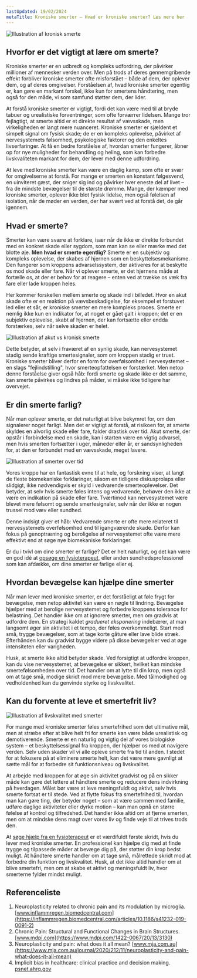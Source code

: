 ```yaml
---
lastUpdated: 19/02/2024
metaTitle: Kroniske smerter – Hvad er kroniske smerter? Læs mere her
---
```


![Illustration af kronisk smerte](/images/articles/Kroniske_smerter.webp)

## Hvorfor er det vigtigt at lære om smerte?

Kroniske smerter er en udbredt og kompleks udfordring, der påvirker millioner af mennesker verden over. Men på trods af deres gennemgribende effekt forbliver kroniske smerter ofte misforstået – både af dem, der oplever dem, og af deres omgivelser. Forståelsen af, hvad kroniske smerter egentlig er, kan gøre en markant forskel, ikke kun for smertens håndtering, men også for den måde, vi som samfund støtter dem, der lider.

At forstå kroniske smerter er vigtigt, fordi det kan være med til at bryde tabuer og urealistiske forventninger, som ofte forværrer lidelsen. Mange tror fejlagtigt, at smerte altid er et direkte resultat af vævsskade, men virkeligheden er langt mere nuanceret. Kroniske smerter er sjældent et simpelt signal om fysisk skade; de er en kompleks oplevelse, påvirket af nervesystemets følsomhed, psykologiske faktorer og den enkeltes livserfaringer. At få en bedre forståelse af, hvordan smerter fungerer, åbner op for nye muligheder for behandling og heling, som kan forbedre livskvaliteten markant for dem, der lever med denne udfordring.

At leve med kroniske smerter kan være en daglig kamp, som ofte er svær for omgivelserne at forstå. For mange er smerten en konstant følgesvend, en uinviteret gæst, der sniger sig ind og påvirker hver eneste del af livet – fra de mindste bevægelser til de største drømme. Mange, der kæmper med kroniske smerter, oplever ikke blot fysisk lidelse, men også følelsen af isolation, når de møder en verden, der har svært ved at forstå det, de går igennem.

## Hvad er smerte?

Smerter kan være svære at forklare, især når de ikke er direkte forbundet med en konkret skade eller sygdom, som man kan se eller mærke med det blotte øje. **Men hvad er smerte egentlig?** Smerte er en subjektiv og kompleks oplevelse, der skabes af hjernen som en beskyttelsesmekanisme. Den fungerer som kroppens advarselssystem, der aktiveres for at beskytte os mod skade eller fare. Når vi oplever smerte, er det hjernens måde at fortælle os, at der er behov for at reagere – enten ved at trække os væk fra fare eller lade kroppen heles.

Her kommer forskellen mellem smerte og skade ind i billedet. Hvor en akut skade ofte er en reaktion på vævsbeskadigelse, for eksempel et forstuvet led eller et sår, er kroniske smerter en mere kompleks proces. Smerte er nemlig ikke kun en indikator for, at noget er gået galt i kroppen; det er en subjektiv oplevelse, skabt af hjernen, der kan fortsætte eller endda forstærkes, selv når selve skaden er helet.

![Illustration af akut vs kronisk smerte](/images/articles/Smerte_akutvskronisk.png)

Dette betyder, at selv i fraværet af en synlig skade, kan nervesystemet stadig sende kraftige smertesignaler, som om kroppen stadig er truet. Kroniske smerter bliver derfor en form for overfølsomhed i nervesystemet – en slags "fejlindstilling", hvor smerteopfattelsen er forstærket. Men netop denne forståelse giver også håb: fordi smerte og skade ikke er det samme, kan smerte påvirkes og lindres på måder, vi måske ikke tidligere har overvejet.

## Er din smerte farlig?

Når man oplever smerte, er det naturligt at blive bekymret for, om den signalerer noget farligt. Men det er vigtigt at forstå, at risikoen for, at smerte skyldes en alvorlig skade eller fare, falder drastisk over tid. Akut smerte, der opstår i forbindelse med en skade, kan i starten være en vigtig advarsel, men hvis smerten fortsætter i uger, måneder eller år, er sandsynligheden for, at den er forbundet med en vævsskade, meget lavere.

![Illustration af smerter over tid](/images/articles/Smerter_over_tid.png)

Vores kroppe har en fantastisk evne til at hele, og forskning viser, at langt de fleste biomekaniske forklaringer, såsom en tidligere diskusprolaps eller slidgigt, ikke nødvendigvis er skyld i vedvarende smerteoplevelser. Det betyder, at selv hvis smerte føles intens og vedvarende, behøver den ikke at være en indikation på skade eller fare. Tværtimod kan nervesystemet være blevet mere følsomt og sende smertesignaler, selv når der ikke er nogen trussel mod væv eller sundhed.

Denne indsigt giver et håb: Vedvarende smerte er ofte mere relateret til nervesystemets overfølsomhed end til igangværende skade. Derfor kan fokus på genoptræning og beroligelse af nervesystemet ofte være mere effektivt end at søge nye biomekaniske forklaringer.

Er du i tvivl om dine smerter er farlige? Det er helt naturligt, og det kan være en god idé at [opsøge en fysioterapeut](https://www.fysfinder.dk/), eller anden sundhedsprofessionel som kan afdække, om dine smerter er farlige eller ej.

## Hvordan bevægelse kan hjælpe dine smerter

Når man lever med kroniske smerter, er det forståeligt at føle frygt for bevægelse, men netop aktivitet kan være en nøgle til lindring. Bevægelse hjælper med at berolige nervesystemet og forbedre kroppens tolerance for belastning. Det handler ikke om at ignorere smerter, men om gradvis at udfordre dem. En strategi kaldet _gradueret eksponering_ indebærer, at man langsomt øger sin aktivitet i et tempo, der føles overkommeligt. Start med små, trygge bevægelser, som at tage korte gåture eller lave blide stræk. Efterhånden kan du gradvist bygge videre på disse bevægelser ved at øge intensiteten eller varigheden.

Husk, at smerte ikke altid betyder skade. Ved forsigtigt at udfordre kroppen, kan du vise nervesystemet, at bevægelse er sikkert, hvilket kan mindske smertefølsomheden over tid. Det handler om at lytte til din krop, men også om at tage små, modige skridt mod mere bevægelse. Med tålmodighed og vedholdenhed kan du genvinde styrke og livskvalitet.

## Kan du forvente at leve et smertefrit liv?

![Illustration af livskvalitet med smerter](/images/articles/Smerter_livskvalitet.webp)

For mange med kroniske smerter føles smertefrihed som det ultimative mål, men at stræbe efter at blive helt fri for smerte kan være både urealistisk og demotiverende. Smerte er en naturlig og vigtig del af vores biologiske system – et beskyttelsessignal fra kroppen, der hjælper os med at navigere verden. Selv uden skader vil vi alle opleve smerte fra tid til anden. I stedet for at fokusere på at eliminere smerte helt, kan det være mere gavnligt at sætte mål for at forbedre sit funktionsniveau og livskvalitet.

At arbejde med kroppen for at øge sin aktivitet gradvist og på en sikker måde kan gøre det lettere at håndtere smerte og reducere dens indvirkning på hverdagen. Målet bør være at leve meningsfuldt og aktivt, selv hvis smerte fortsat er til stede. Ved at flytte fokus fra smertefrihed til, hvordan man kan gøre ting, der betyder noget – som at være sammen med familie, udføre daglige aktiviteter eller dyrke motion – kan man opnå en større følelse af kontrol og tilfredshed. Det handler ikke altid om at fjerne smerten, men om at mindske dens magt over vores liv og finde veje til at trives trods den.

At [søge hjælp fra en fysioterapeut](https://www.fysfinder.dk/) er et værdifuldt første skridt, hvis du lever med kroniske smerter. En professionel kan hjælpe dig med at finde trygge og tilpassede måder at bevæge dig på, der støtter din krop bedst muligt. At håndtere smerte handler om at tage små, målrettede skridt mod at forbedre din funktion og livskvalitet. Husk, at det ikke altid handler om at blive smertefri, men om at skabe et aktivt og meningsfuldt liv, hvor smerterne fylder mindst muligt.

## Referenceliste

1. Neuroplasticity related to chronic pain and its modulation by microglia. [www.inflammregen.biomedcentral.com](https://inflammregen.biomedcentral.com/articles/10.1186/s41232-019-0091-2)
2. Chronic Pain: Structural and Functional Changes in Brain Structures. [www.mdpi.com](https://www.mdpi.com/1422-0067/20/13/3130)
3. Neuroplasticity and pain: what does it all mean? [www.mja.com.au](https://www.mja.com.au/journal/2020/212/11/neuroplasticity-and-pain-what-does-it-all-mean)
4. Implicit bias in healthcare: clinical practice and decision making. [psnet.ahrq.gov](https://psnet.ahrq.gov/issue/implicit-bias-healthcare-clinical-practice-research-and-decision-making)
